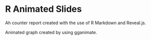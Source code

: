 # R Animated Slides

Ah counter report created with the use of R Markdown and Reveal.js.

Animated graph created by using gganimate.
